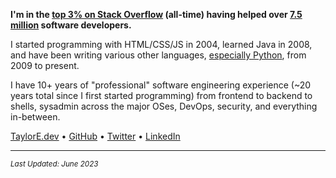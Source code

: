 <!--
source  of truth: https://stackoverflow.com/users/149428/taylor-d-edmiston
-->

**I'm in the [top 3% on Stack Overflow](https://stackexchange.com/leagues/1/alltime/stackoverflow/2008-07-31/149428?sort=reputationchange#149428) (all-time) having helped over [7.5 million](https://stackoverflow.com/users/149428/taylor-edmiston?tab=topactivity) software developers.**

I started programming with HTML/CSS/JS in 2004, learned Java in 2008, and have been writing various other languages, [especially Python](https://xkcd.com/353/), from 2009 to present.

I have 10+ years of "professional" software engineering experience (~20 years total since I first started programming) from frontend to backend to shells, sysadmin across the major OSes, DevOps, security, and everything in-between.

[TaylorE.dev](https://taylore.dev) •
[GitHub](https://github.com/tedmiston) •
[Twitter](https://twitter.com/kicksopenminds) •
[LinkedIn](https://www.linkedin.com/in/tedmiston/)

---

<small>*Last Updated: June 2023*</small>
